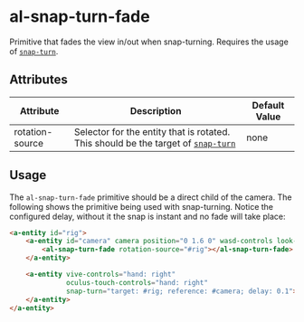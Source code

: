 # al-snap-turn-fade
Primitive that fades the view in/out when snap-turning. Requires the usage of [`snap-turn`](../movement/snap-turn.component.md).

## Attributes
| Attribute | Description | Default Value |
|-----------|-------------|---------------|
| rotation-source | Selector for the entity that is rotated. This should be the target of [`snap-turn`](../movement/snap-turn.component.md) | none |

## Usage
The `al-snap-turn-fade` primitive should be a direct child of the camera. The following shows the primitive being used with snap-turning. Notice the configured delay, without it the snap is instant and no fade will take place:
```HTML
<a-entity id="rig">
    <a-entity id="camera" camera position="0 1.6 0" wasd-controls look-controls>
        <al-snap-turn-fade rotation-source="#rig"></al-snap-turn-fade>
    </a-entity>

    <a-entity vive-controls="hand: right"
              oculus-touch-controls="hand: right"
              snap-turn="target: #rig; reference: #camera; delay: 0.1">
    </a-entity>
</a-entity>
```